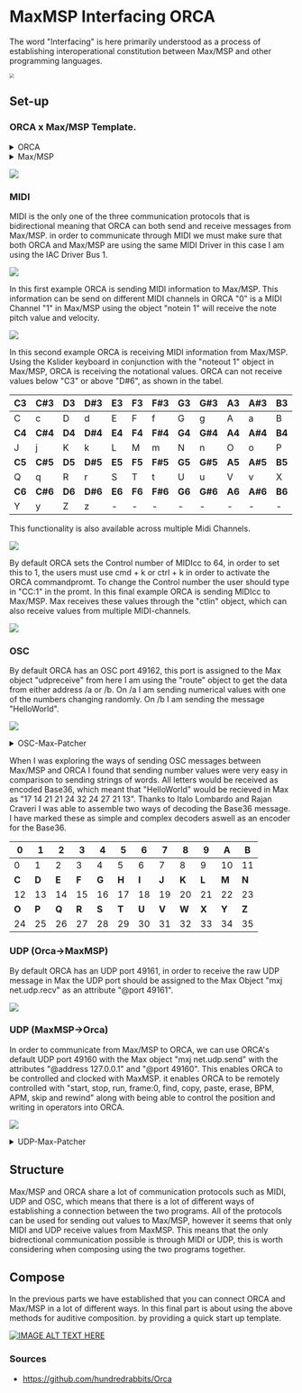 # MaxMSP Interfacing ORCA
The word "Interfacing" is here primarily understood as a process of establishing interoperational constitution between Max/MSP and other programming languages.

<img src="./media/Logo_ORCAAufbauMaxMSP.png" style="zoom:50%;" />

## Set-up

### ORCA x Max/MSP Template.
<details>
  <summary>ORCA</summary>
.........
.........
..D2.....
..*......
..:04C...
.........
.........

</details>

<details>
  <summary>Max/MSP</summary>
<pre><code>
----------begin_max5_patcher----------
687.3ocyVssihCCC841uBTeFPMkVJy9qrZDJT7.YTZBJIkEzH1u8M2JWC2Fp
FsOzzFGWe7wwwNeEGkLiuAjI89Uue2KJ5q3nHqHifH+7njZ7lJJVZUKgRVCC
WfIr+lz2s7ZrfgqgqrJYtcA9rOGflzJbEVUsjvVLU.UJG5n2Fl1uGZzHyq27
SJGl16c++vZpILJnrtQlWn1szVByX.sh2vr1J8vOvaTs+QgWpSjZ6Jvgahjr
fgoI8O9KyyGTNVY9fRjZ699dWWnIqBDSAFdF0ZEjeMIdMLeJVoDjYMJ3vWRe
.0GQMwLZCv+nUbq7iMeqK5oyIq0vHJoZqC87.JTqiUl0FTlNLjAnb1hquoch
pDMVDL8R5dFfXaVy3fv4sgKhO.k0FMOQI4RtPExobptKN9vK63t39OXRaEut
FzYG98IErQ4jujMbeNo.jZcvJBmMkRXv9Dpr.oxk2JUdrMIdRoYbTlYLK8ZY
xnfYqocHIWCzPGFGeCFL4HBjM9mh.0fThW.WP.TH2O+Va.E4FetnvNlZ8+r6
UJ4T+GcsxE5JAcH0RCQsQ2fZkn+yXFC9i1oufXywUgZATd2N.YSPG5.7rbKs
6HP01JJDhBE2kBtyM4i5zcGeyotbOpVo6.cIAyuKAcoe9JaYOWggelzOFWA5
NfANbc+DPKsPSJ9Nraz0XGgYuKwQuNgtVLRLccN6xXV2zH+zXfj2HpZsc6cq
5g16pyAohvr8xNRoRmNACyOEPoO.PouHPEO.NmwZtXNHtdcfNG4zKQF8ZAWs
QytGx4cwt3CjsX5C8x.k+.wxhNHaA8.3jeANtic3UqVCBoWYKD5hLexsanS5
amRXto1i8IBXMoUeac7DrPWMQoKkzHb2ecyXWczjZtN0f0P7YGZxogzV.ybW
W4JriG15bw6h+GvfS6Ru
-----------end_max5_patcher-----------
</code></pre>
</details>

![](./media/Max:MSP-ORCA-Template.png)

### MIDI

MIDI is the only one of the three communication protocols that is bidirectional meaning that ORCA can both send and receive messages from Max/MSP. in order to communicate through MIDI we must make sure that both ORCA and Max/MSP are using the same MIDI Driver in this case I am using the IAC Driver Bus 1.

![](./media/MaxMSP-Aufbau-ORCA-MIDI-Driver-Select.gif)

In this first example ORCA is sending MIDI information to Max/MSP. This information can be send on different MIDI channels in ORCA "0" is a MIDI Channel "1" in Max/MSP using the object "notein 1" will receive the note pitch value and velocity.

![](./media/MaxMSP-Aufbau-ORCA-Midiin.gif)

In this second example ORCA is receiving MIDI information from Max/MSP. Using the Kslider keyboard in conjunction with the "noteout 1" object in Max/MSP, ORCA is receiving the notational values. ORCA can not receive values below "C3" or above "D#6", as shown in the tabel.

| C3     | C#3     | D3     | D#3     | E3     | F3     | F#3     | G3     | G#3     | A3     | A#3     | B3     |
| ------ | ------- | :----- | ------- | ------ | ------ | ------- | ------ | ------- | ------ | ------- | ------ |
| C      | c       | D      | d       | E      | F      | f       | G      | g       | A      | a       | B      |
| **C4** | **C#4** | **D4** | **D#4** | **E4** | **F4** | **F#4** | **G4** | **G#4** | **A4** | **A#4** | **B4** |
| J      | j       | K      | k       | L      | M      | m       | N      | n       | O      | o       | P      |
| **C5** | **C#5** | **D5** | **D#5** | **E5** | **F5** | **F#5** | **G5** | **G#5** | **A5** | **A#5** | **B5** |
| Q      | q       | R      | r       | S      | T      | t       | U      | u       | V      | v       | X      |
| **C6** | **C#6** | **D6** | **D#6** | **E6** | **F6** | **F#6** | **G6** | **G#6** | **A6** | **A#6** | **B6** |
| Y      | y       | Z      | z       | -      | -      | -       | -      | -       | -      | -       | -      |

This functionality is also available across multiple Midi Channels.

![](./media/MaxMSP-Aufbau-ORCA-MidiOut.gif)

By default ORCA sets the Control number of MIDIcc to 64, in order to set this to 1, the users must use cmd + k or ctrl + k in order to activate the ORCA commandpromt. To change the Control number the user should type in "CC:1" in the promt. In this final example ORCA is sending MIDIcc to Max/MSP. Max receives these values through the "ctlin" object, which can also receive values from multiple MIDI-channels.

![](./media/MaxMSP-Aufbau-ORCA-MIDIcc.gif)


### OSC

By default ORCA has an OSC port 49162, this port is assigned to the Max object "udpreceive" from here I am using the "route" object to get the data from either address /a or /b. On /a I am sending numerical values with one of the numbers changing randomly. On /b I am sending the message "HelloWorld".

![](./media/MaxMSP-Aufbau-ORCA-OSC-and-Base36-encoding-and-decoding.gif)
<details>
  <summary>OSC-Max-Patcher</summary>
  <pre><code>
----------begin_max5_patcher----------
1202.3oc0ZsraaiCEcs8WgfPW5wPjTublMMKmUy1NnMHf1hNUoRTBjTNISQ+
2G9PxOlRaKYKqnfBnFSQqCO2yk2GT9mSm3tr3UB204Nmu5LYxOmNYhdH0.Sp
+7D2b7qqxvb8zbyIbN9Ih6Ly8DjWE5wAgMCklnGnX4y+AxuYPZUdJMiHzODX
8fkXwpumRe5QFYkvrHBCCmGLyA34M2alCbg5CP3bOmG18fJpDMOIP8nlgDuU
RLOFWWmGT24WSmptL6ZIWfMxg5L4fAuijaUQdNgJ9Mx8WTNgIb96RBCKJX1X
JvJSAmho.EEChUWWfzz06nD06BXSV5Fx7jTbVyRaClQw4jCu4WgOXgOfs7oD
yjeGAg8HghWlQ1mVskqA.M+hBTW8071O9nbEdTQcli65rBr7o17M43MjjGwB
AKcYkfr6u30FlZKih7YUjh0MC2L99Dj+8BlXqE5e3jFK2AypYA4Y4dUzTAW7
V1QmPVA8I6ZfYtZIt4+tM5MxpdC6S8123U+wRu+x.p2nATuA1z6nav1af2Gp
s2kE7gRtACmbaK2zMXq8GKs9KCmV2CBMk7hT19shPJw+vwy7ul6stftij2yr
K+.n8ZS7OtHijanUUg4Go05PS0ImuLL05gm9uFGK4zGlROkwskqboH8su8ml
Kf.80s7NKkRVUTQE66S1RiWmqOu13AA9lMJ5jfnfQtw6S.kI6SP8Uj9peGcy
BtPKEHxDRA4Mpcyt2ZYxK5JoCh8UjNH58nAmSDZg28.K.6JN5rjuIvhGXTq3
uvREj6bteuPJgcxB4egNGaic7gv9bXniNYffWnApIjwH2.QXXNwBsi6dnRTj
4bQzISVzRVeioWIlKrRuNerOv338nW73fdqJJeyF6.clc996pYF4ONX25TZh
sFC67VRn2dravSnUkujX6.47CNUWOdcrqGjGTmz1bjcmqNkS10yRL8o9M4Mi
TRnINLxKRI8Na1Bj6kw2XcsqKBFVO1iqov9TSUIYG6ZJ+GokVUTO2KisFEMF
LRTTzh9TQAPznWQwk41DTTj6kQ1ZAEMNRpvpn1pxyqq4TVrXW4.ik2v0ZkC5
cd1ZDpy06.LmbV8onMRJmiKJJswtNqdA6WtCXjTqZF1Zwbcka6Wm5PGE8zQV
VZOxRXmy8Cd+hqbzDE8a0bfQaZh7We1gRDyqRJmyUp5mwIILoOsLdezb4ZcN
v4ykELgLpAHzZvntp2ZOZn4c0Ai6otSzea84t9+9oSnW.pwOz1vKpXqZdTM+
tHb1sHRHbQJEKRKn6MI8IP4.Oh.zZnPsFJvUBk5HoOOTpCr2AcsPAaMTWqAL
p0Hcs1OTqQx6JQRcDMmGp9.HzPADXn.ZfvIBNP.ENP3zFWtvd.G+1.jOpOPZ
nbt8aiufpq4qGIuAhRpdiOKPnn9.onAhRvgx10JuAS9nl5YXIxBOO5uzt9D3
CiCuEXv0kten1ooeOusHI7Mw71RvuIFXX6pcKnOrwfEstjzqGq1XRg8ARW1t
eSqD3xxMDFudxZLjMT8bgVYimo+XJ07QcOJtLxlzl4aFAyj89HjM9TwLuVxW
CMugV27BoOBsJs1MQxNIj5l0TuBSdI1PDcOcS+0z+CjDmqJI
-----------end_max5_patcher-----------
</code></pre>
</details>

When I was exploring the ways of sending OSC messages between Max/MSP and ORCA I found that sending number values were very easy in comparison to sending strings of words. All letters would be received as encoded Base36, which meant that "HelloWorld" would be recieved in Max as "17 14 21 21 24 32 24 27 21 13". Thanks to Italo Lombardo and Rajan Craveri I was able to assemble two ways of decoding the Base36 message. I have marked these as simple and complex decoders aswell as an encoder for the Base36.

| **0** | **1** | **2** | **3** | **4** | **5** | **6** | **7** | **8** | **9** | **A** | **B** |
| ----- | ----- | ----- | ----- | ----- | ----- | ----- | ----- | ----- | ----- | ----- | ----- |
| 0     | 1     | 2     | 3     | 4     | 5     | 6     | 7     | 8     | 9     | 10    | 11    |
| **C** | **D** | **E** | **F** | **G** | **H** | **I** | **J** | **K** | **L** | **M** | **N** |
| 12    | 13    | 14    | 15    | 16    | 17    | 18    | 19    | 20    | 21    | 22    | 23    |
| **O** | **P** | **Q** | **R** | **S** | **T** | **U** | **V** | **W** | **X** | **Y** | **Z** |
| 24    | 25    | 26    | 27    | 28    | 29    | 30    | 31    | 32    | 33    | 34    | 35    |



### UDP (Orca->MaxMSP)

By default ORCA has an UDP port 49161, in order to receive the raw UDP message in Max the UDP port should be assigned to the Max Object "mxj net.udp.recv" as an attribute "@port 49161".

![](./media/MaxMSP-Aufbau-ORCA-RawUDP.gif)

### UDP (MaxMSP->Orca)

In order to communicate from Max/MSP to ORCA, we can use ORCA's default UDP port 49160 with the Max object "mxj net.udp.send" with the attributes "@address 127.0.0.1" and "@port 49160". This enables ORCA to be controlled and clocked with MaxMSP. it enables ORCA to be remotely controlled with "start, stop, run, frame:0, find, copy, paste, erase, BPM, APM, skip and rewind" along with being able to control the position and writing in operators into ORCA.

![](./media/ORCA_MaxBPMAPM.gif)

<details>
  <summary>UDP-Max-Patcher</summary>
  <pre><code>
----------begin_max5_patcher----------
6075.3oc6c01biibb9yq9ULEq6CIUovLuO.WRpxmiSt7xYGGm3X6r9JUPjPb
wtT.LffZ20ttx+0CvL.f.R.fCdY.GRo8pSRDf.SOOS2OS2Cltwe9l2s39nu3
ueA3aAuG7t28mu4cuSdnrC7t7O+tEO58kUa81K+ZKB8+bz8ebwspSk3+kD4g
2A9A+jD+3828qN738o+t3aDrVd9zq4ugBEEGM7viAga8Sj2SX9A24kr5CAga
tK1eUhRlXTmkraAX9R3s.DBk8KLdID7iGuQQGRJtS37ipNTxW24qtMKBBSVb
KXw8dgaVTdsx1yONuyl2ae2hGB15+TZOHHJL6TnayOt2tcUN76pbIYPzGij2
HmaKOTPn5PnxCE6+Tvyuso223zdcRZW9PrTbW7ENcwwaSzZ+3vCAxqQcve5l
BQRNrD58n+9cdqTWb1nWwoOhivLfS9CNU9KpC7HJlNluYazpO4utxvQJJtyO
LHbWr+d+vDujbAu7zq8ev6v1j6dHJLYeveR17nzwllN+C4hWimLqCHk8uKNv
aaozuINXcTXlPTaXH6vEM26AHlTyfUsyH+Fgd6Z3hSUCSwjVN49zN4g826Em
MJc+V+JZToZ5QQaqepxqaq+CI4mdWPX3yPwjncsex3fMeniq89nzS9XW2a4Y
1e2gP0YuKUgH4t8dOUGsS71tM2vs9s+KdgAO5k3mDnFBvvxS5G5k1Q+v9UwQ
a2Vq+pNySMbl0oJ3q7+bv5jOHanpJCoe8fcEJQKJGkWGrweeR8ik3sYe8irO
4qJPuxgNbetA7cI9OtaaZun9WnF0VUq0pTb0NdWTc0o6dHN5w8e8w6i1V8zU
35HUrgeNeGpxIZfyCQnRcZha1uDufyqAdup2wWv8kR3Ub1e5laJ9iamdP4S9
e8vt1vCFqU7.dB7.RVJRmD.AkLWLnbFgtADZW.R9jAu7WSJPc+gTa2v1fCJe
QsdcbJGX5zm2orsdNpL.0GrfH+Es3mCU8IeNy4QEZu+V.BfAD.Ev.bf.3.bA
Pv2A7.+bv8f+QvJvu.rF7OA7A+yfG.eOXC3eA7Av+JH.7uA9H3eG7IvO.1B9
kfGA+JPH3+.DA90fcf+Sv+G32.hA+Wf8f+aPB32BN.9e.OA9cfOC98fu.9Cf
uB9eA+opxz1fP+UQGBkBFqsgw1sx4jSLNQQYJxHgTeFQwRqcdmCT0tmMORc6
a+90xumMqxfjHu1HxPhVs.NgA.SRminRO3TdkNlo4lbB7tmoqU7fOz44xwiK
qY4TMaKfAExFpSPJvfvDxeAK9YGfQUzcUziO5GV2qRorEt1+KUhjZNf.9H8C
zXX.tAL3XPTYS+0h2yRYM67MCN6iNDupPKrzl.TWtSiGHIHrLnx2WgMI6ap0
vSukiLePsA4HyqA.GoifP4lWPfVhfvbsEAwwVDDgsHHbaQPX1hfPsEAgXKBB
1RDDagOyVH3skwEaQQ0ZrbsEG.rD4vVlryVl82VbGBYMDp1BiJxVnTQ1BmJx
VHUQ1BqJxVnUQ1BuJxVHVQ1ByJ1VXVwViup1ByJ1VXVw1ByJ1VXVw1ByJ1VX
Vw1ByJ1VXVI1ByJwVXVIVyx.XKLqDagYkXKLqDagYkXKLqDagYkXKLqTagYk
ZKLqTagYkZMqvpsvrRsElUpsvrRsElUpsvrRslG6r07f3s.l0hcfwokC9Kel
eQwqU40AzLBGW+GyH0J.I4NwpMPBYHUIt1BW6ZR4GrHkWVjkZCquSkFG24kj
DGb+gD0FUpZN7zqzMXy1n681lmLAkIiRCYivMGEN4OUvjNYM01fm7Wt9X1sr
3IuisT4IeO6GaLsoJ1jwMtOwQMkRUn1SoJLVlQADtJOfPprAp+oTU11I7gsQ
dIGSnJ0fS4nRGiOO4s8fezCuLQpN1C2+gn3JoFzu9WdLmnN9kJjGXCm6PXPR
YdizzW3wT.StqpOlmJUO81nvMcMF8r6kmb7mjs8MuopVrI0WnMquPlR8EBhd
Apu7ysF8E5bnuzZVYt1OcTvuQsDbeSFSDgeLYLYmJWLQsoH7VRX9VRX9VRX9
VRXNEoQGhZpznKOaLtbyhNrnUPC2ZJIf0BTHxbUiJzHkcv5jvZ1Pd6.ceKuc
N5a.Zb4sCdNyaGyjyJY5CZlqHXiFhOVa4vrK0.U6n4QW6Qy2p21oNuDm72tO
0aiF73l351aOtkDsJGt4NCs3mTKuQeyw62b79MGueyw6Q53MTXVGuwDGa0w6
S.LFqvd3xjtVZu.yIhHABPsBZzQVDAbEpBDlNUQfdUCMlVDJIZyls9shBHCG
LKGMMpN1QoV.675JjsSXdQvshSNiLder6wk929h2uyPYIthQVBJv3K7RPAw0
YwnlxwXPvrUAJjTEZE8pzXwXQQWd2Ocz7cDE8DDMewcWC4vnqp.T67jFxMtb
nGdXzJCBT6c8hqYkCsqXKtNuZWsGu33nOeWpCJ6ab0dn8c0dvDwRhn7IrhEn
ktoeFV7Olny0+g10Sdu7+eMt9OHjJ7.ryaqAzaqAzaqAzzrTGXGisFPNHprj
uxbT63jKuE6n0m9J1gMznwJQElrnnaqwiMvf4wCMX9RXQQueoDNe5zV68132
HNAaCkDCNTdGGwxi5NoQzyropJc2DMBWiUrjgT9RLKqH3Au.YZBd.7W8MAHv
e++..9WCR9feHPYS2hMFbvKD.RtR.4nDJ2AUqQ8IHb0Z+Us1sM15plaTUn7.
GqxSw9i8rSyPGJMC2ImKV8jqurnYXlROAiUjub5E3ytomjLhAWvac4JcGEJc
gQxHLlyvElT4JOWMjLb3PIYbIX4j1ThUxxzEZfZEMPC2yNjTAwRQiNelmXN1
byMmCKB2Kum5YVHjLTqOQONYrlNDW6dO7JeIhUsS19xj8BvwX6I7RvSkKTL0
dCmnM3UacBIKgcZDd6YXUK5RkiMV9oqYUNisoebDLE3cwpxMLeCDikfCSXWO
9F3LVaOKEMNguAtl12.rC+py2.wncqF4xtVIpEHS6a.hSd04af.OV9oqYUNh
o8M3xUkaP9FvFbvOHHW8fyHWMtFvF7J0x3pM0I4xyw.FybOOHkFxk3Nk9Djz
L9HMaHpbg9ZjilILrBEQ8v5eU4U.yYbTSWy5atlMSOtbU2FjGATwHo1v46kl
qAOBnizryRwhM6+bPpD2JaCY3lTm.VDv7mKYdgvxUkVHCmOZ54hNE3PglBbX
H1kN3PbLE3j8pa8RGbDlBbPbq2rp6nPPXC6zH185a0IQvwNUMDcs5UHzwvJT
Ht6qtnPfrQ5NzUr9Fzz4at6qnnPPtCdUv4HT0cv9E0tlD4Zr02VHjaqVl.d0
uqIQtzgtqI4odNINBSV21lbX1RCd2vgSgAksD8xyVxwXqKDUADuF1AxHmAuC
jwtNV8VPtyEDByZCPvvwlxY3KvcZaG3wfmoVvE1Ld7RuAq0sM2L04vBAVjBd
izYYy3VW2juXisI9DDkUDEeYVTydVsDdRStgbFWKFZ5XhonP+tlHBO3khu.V
HtJCJ1TE8okDqD1cvLvDTUplqgGYCh.GsdhchFcX5jRfDGkNSQqpHDznAElb
RZ0tiZLfxrxo7I+udXWqfxfyRdQJXjsDfpMB7URMuqCe7HCdWhUfTNvqtpbO
hPGp9SgQ0qGEH1X4erbMnhxyWSXyuH5ygfuKq9V0J7L3frKgGU42DwXEIOeW
0UvyeTijAuKS3TxUXTzjguQSxyz6KxnnIlauakCKWzQQSM2CUhStrihlZt56
LVb8FEMc3uthxgkq0nnojg+rsgWcQQSoiVO45KJZJazfx0WTzT9fKb7Nnqwn
n4shTC1m2Bj5ZLJ5N1h0P8Lpd8n.4NV9mK3nn+s65NFZ1fqGekfyEVLzvAun
tTw0XLzvA6aKEeAGCMjXt84xUPLzl6cHEw8BOFZysGoKRViqxXngCdZ3BX4Z
MF5gmPBD2quXnQnQqmb8EC8veeYWBJWewPiHCMFHJ5pLFZRqH0fWWpBj5ZLF
ZzfWClBipWOJPhwx+bAGC8O3+PR2QQiF7q2tR34BKJ5gqO.wWeAQO77tByXW
vwPar8jaArbYGCsAKl+3K7XnMVARF4vuhigd3otdNrbkFCs6feFiXj60VHzt
jQqkb0EAsKczXxUW.ztCN9GLEdMF+LsEfZ3u8xK.pqvvm63sZNTOKpWKpOtN
ik64BN34eS1KW0NidVL35NPI7btBdty2GSTi8HzJKv.b7E46iomgYZWtXHid
UvoBIhk+pHfnMh0q5AyrgiopeCCGGsChE3H+p.GGp9Hdz6rn2zGk5iiN4Su7
zGOw6KTikr6E04o7JZjMN0gpMZSWwcv6XMtZQy3tnkNXAmvcU+yAmEwqT+4D
tNT4LE97T8sctTTCW6K6jn4CQPCtXyvoyIjfmOHAOXkDHaNgDx7AIjEi3UUz
7gHzFPjx68hsAg96Uh0yAIojmc9lgp8QGhWUvZUV7AA0k6096SBB8RBhBq8M
YpuoVCV8WNbzUNPPCJGYKGD.qEb3XRwPnsXXRz.q6fhrt48ruYT7Z+X8C1ru
xlrNOpmFiS6xFxPxFUafiXvwux6tFxA1fxQ1p.nmX3vme8HjlBGkO65QYEhP
MG+PlTOxQ+APWSJGTcGqvlULf8TLlQUFrtCUD37KahdJalQLxVBM.RGsYhQY
mIZyNKmBqtD+Xv5cQAgI6KJ8epkAUsH4NXm7Wrl09HwQ9f6DTp58mryyWj.S
q.zid7KmcukdLRVS0EBg58Ma1Gm04O5QexU29jqrzGInHUeJ6iM2mvFpOQ01
BgYTKDltXqYYLjS8qEdPEFUNzk.UVsF5lwf4hpvXvye3.O6i4LFLA4LwXneO
l3bJqqhdrhwfC4mIFidLJRzsOoXLxVQyyCiA0QaKDy5Zl1dLSoFUNzdVApQY
PoTKQNX8h4xbynnOexImslyTrhXthyrfPgKWIPCI+NSn7WHvz5xO0jxuauzG
Qm8P3ZRi44bv4yNR4xGgIO+ko8y9X1lrTNyZtRS1Gm2oczNrGpYclBqsJfQW
TC8WcSrv3xgViKEw1elW4.4KxfSDHSdHl41.NLbUShhOlaR3fomISBr1yRmU
FjMGaDVaSB7I8HrLRXEqdsOZL4GNcxeo1.ut7azYUQ8ZkXLmb.6k9n4FOcsC
4HK6l0iZDYTu4QZ6EcVEdn63to3pwcScpE2cwGyi6lBOWwc2id7IWothdrJt
aJ4bE2s98IDT29jJtaJ7bE2MR6UlBYTmXPZGWExnLFPse7G3Y+wen8dbfXzP
fQZOICxrxAxRjCbuH2Mmpq13A7jNQQcpszDkbtlzIJHdBkeRskln1GMl7S5k
9H5rSg0jFyywQXsklfgpszDEeLONrRklYONrF7ZpstrQCAFpseuFc6egf5tZ
oM7vGM9rXzdJalai5oiFiiw2md5HEtlTJbzdgrj6VvNiNAmWlITgiPP7pQmT
7w7nSxpWGmknSztC6dxXSJ5upXSvo7hmkXSzuGwzsGohLAicOOQl3pcOxn6w
Fs2eyk7ZFTNzaFNlULyB5jO1iBy+bmIHTXUeKJ9XtuEDD9b4agtQl5RMnWct
56b7oA9BVJkyw09nozaDSm3WpJvqK9FL1D82O1Fc+zq81w10jbQtLaPJzday
gIBCZWh0dCAPMYjGDsSlAhiQQCGa.MvHbuTNLlbna3fXJzjiJ5ueyMYXFXs2
6FFULz9YjojWiMnn8xnhM5dBEqsGcXpQ0Nn5mAeXiJGB6PNXZOAGynYVIiZI
xg15GLpQkCt1xAwnxg15oLiNWKSaVclQ4O3ZOtvMpdJWa6EtQ0O3ZyevMZN.
y0d9ENxnxg149G2n75bnkHGZyevcMpb3XGxgP6XF3FkGSnu9gQ8KTns8hvn7
GBs4wDl8w7qcocf4Z78zldxgQ0OXrdsjCla6f6nKdHHFOG+zSNL67b8aQGL2
dQkpKdv4FOas0SNLZbCbbuV2Aywmpscqvn3gPa+0EF0ecg19qKDy8lknolrM
ga1q7IXGs8PvAN6BmPa2JanaX5gUGs8wSXVt.smqPX1UFV28ASoAgAe7EVfb
P08o8Wp7ZvUr2BjCG8qUWFctBGsm6zwn5GNh9Z2NmSKH5qCFy4DpZu6CcOCy
YIlBgCclqyYDWzbibZWf35T1Pm4BMHwEO+FqSgrgNytvQbI1qyucJbnFKTq2
jKk2nZaum7WeW5sxeUxcdIIwA2eHQU.WqHkYs9p3fcEsdYggcw5fMoBV8isY
az8dakcZ+3x5Kd4oS71nJGtKt4nvI+oB6jsYkJpqRF5pHmer.m+WJNR0BqKp
nJv2XkKuwp+N0QViqXM+tsq4xucqEj7d121r+yAoRDtwtRwqQqtp43M2MCT0
zWT68Zt5cgipWST6Lx1603V602Nzd91fm7Wt9XYnewSdG0eJO46w+XCPS4ak
5FQFTSHSGPA0Etjmsw+T07LJRkBJCCLJp.60L4Js05vp6IusG7idnj0nfynR
Wb+GhhOVC++C68OVB+q7sJDHXCm6PXPx9juts0uv1nvMMOJbSU1kAYGq4HNo
wQb7TNhmFl3RhrthKtjFw+8y3HNYFGwQMMhKlTSbn7cQwElA9tn8y0vMZ9Ft
aZptobrlfQKEtHd4+b3WbF5y2H+DLrW6Uw1Q2y148oTmUk+Ww4Z8cPScpdTi
tvQ0fOGqFgQu78BYKtwU6UNCt3UNyT4cWadtlximJ6os3e7O92k1rY+DJ+Qw
2LK9gUQGTdwg6G5Q6qCvknW9KZTDjU7ZPxpQuuQBeeiD99Fh7mzdpowFLVgU
uiiPDnUno0gM399aAhZFWHcMAqixG5BKPHxps.+bbPh+2B9KRCPkUXufndaj
UBPkFYWD.TcardAQ3ACQE1VVND4G6s2ugNtSuYUPDUg.FeLX74aIHZq6syae
RicORu6dtDYMAVMshicz8VEs6qM06PCr2g4pjM0N5cODDttofp5sQIFJUJcZ
4UPtY6co2768iah9s+KMVGQLvfxQPhCWqk.ryfDp79DehlBO1eme3ZPr+mSG
S+1l.ilMHOcGlpdgC5xlWc11GUwS4nJEonSs5Q08eJXWiiovECq6lOl5fl4w
zt6ld6drodIQz2dIVUs6J5kD6fsM9PXSN.A6KYqqplKV7t2XdIaacpjLSwuE
1TbB81Sf7ALoEI0R7yYeRztl5b8dziiNtFiDjk3D2VuF8xo2N4fOe8sSvsbe
ybK79RsPPzyH0RKcxG+xGAg9IKOrd2x8Y81el250woC1oiHhkoR5RD3msKJN
I0bBwazHs2Tr40+Uk4oyD4Pq7pq+BCUAKO+4kmCNubmYTuddz1yHGUail8rG
d+KFSLQiCeYiilfFGcxFuxFVaDsEUmNpXRZJhFMEeRZIrFsjyTfeDWWcZpIq
kNkVQ02QsinozQonZRrOxl5j55SVKgOQKIlrVhbJ3CMEMEhoyH0jzR5nnilD
RIrVbuLSP76LW3oCYtZHzb0PyT6HvyUCoEIHpY0Pj4aZoE.dps.3yD5R0wRi
NEL+z4xTipilIENId3LWz9h4pgz1Xax82lnsw1jOcCdtFG0RyzDLYn4x3S9v
80PEhZhwQMabSn89bih152rIAi01JEO1lRKOamhPPPHs6Tjw1TCybWsVJd61
8je797urrMV7n2Gij5PN2J+XPn5ixEoYQr+SAEee0Q7hW8gfD+UIGhUOL+uv
U6rgEOFkpMFdHHWgTlCAKj6urms9Mk6CfOhKVqozNxCdG1lTu2mslVqh1pDn
2CfKc3XAkca1eIfLGG0e4PInTKxJq2TIZV6pc4vzuq7ZxtMnr+Bw3NbR1e4V
d02u4gfsaKuzp6KuhEqZwlXu0A9gIkosf7qiJZJhfSExFfjIcxFkVSFyuBbw
UfcgHWt7JftNPp5uRODpoKq2WkW3F0yDCKfE61gTbJNJak.yGfSuT25o+w8a
p0ZDLi5JaBJKs4j+kPcrpne4v1cAgY5a9EWOkfkRV5..hQ3xafaNRgVVpwda
tEQbJ9Vt+DySPjEOlpkDTP2V0BpTq5S62FjpI96xTS6R6pRWSsAjp9iIRVTq
Q6Oe6A+t0z8VsJsApC1nLjICh3oHLDaFvRIfeerueXukPXlHwHY+SZJwyLOm
TgS9Xe+9nsq6srkATPogAyEiXRbDU0vn+BnhCUt96YR39cdJlY4xzeyOcy+u
EZH.2
-----------end_max5_patcher-----------
  </code></pre>
</details>

## Structure

Max/MSP and ORCA share a lot of communication protocols such as MIDI, UDP and OSC, which means that there is a lot of different ways of establishing a connection between the two programs. All of the protocols can be used for sending out values to Max/MSP, however it seems that only MIDI and UDP receive values from MaxMSP. This means that the only bidrectional communication possible is through MIDI or UDP, this is worth considering when composing using the two programs together.

## Compose
In the previous parts we have established that you can connect ORCA and Max/MSP in a lot of different ways. In this final part is about using the above methods for auditive composition. by providing a quick start up template.

[![IMAGE ALT TEXT HERE](https://i.vimeocdn.com/video/862947495.jpg)](https://player.vimeo.com/video/396270237)


### Sources

- https://github.com/hundredrabbits/Orca

  
